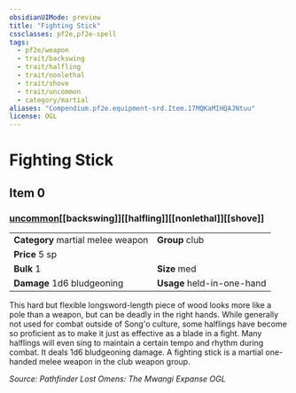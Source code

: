 ```yaml
---
obsidianUIMode: preview
title: "Fighting Stick"
cssclasses: pf2e,pf2e-spell
tags:
  - pf2e/weapon
  - trait/backswing
  - trait/halfling
  - trait/nonlethal
  - trait/shove
  - trait/uncommon
  - category/martial
aliases: "Compendium.pf2e.equipment-srd.Item.17MQKaMIHQAJNtuu"
license: OGL
---
```

# Fighting Stick
## Item 0
### [uncommon](uncommon "Uncommon Rarity Trait")[[backswing]][[halfling]][[nonlethal]][[shove]]

|  |  |
| -- | -- |
| **Category** martial melee weapon | **Group** club |
| **Price** 5 sp |  |
| **Bulk** 1 | **Size** med |
| **Damage** 1d6 bludgeoning  | **Usage** held-in-one-hand |



This hard but flexible longsword-length piece of wood looks more like a pole than a weapon, but can be deadly in the right hands. While generally not used for combat outside of Song'o culture, some halflings have become so proficient as to make it just as effective as a blade in a fight. Many halflings will even sing to maintain a certain tempo and rhythm during combat. It deals 1d6 bludgeoning damage. A fighting stick is a martial one-handed melee weapon in the club weapon group.

*Source: Pathfinder Lost Omens: The Mwangi Expanse*
*OGL*